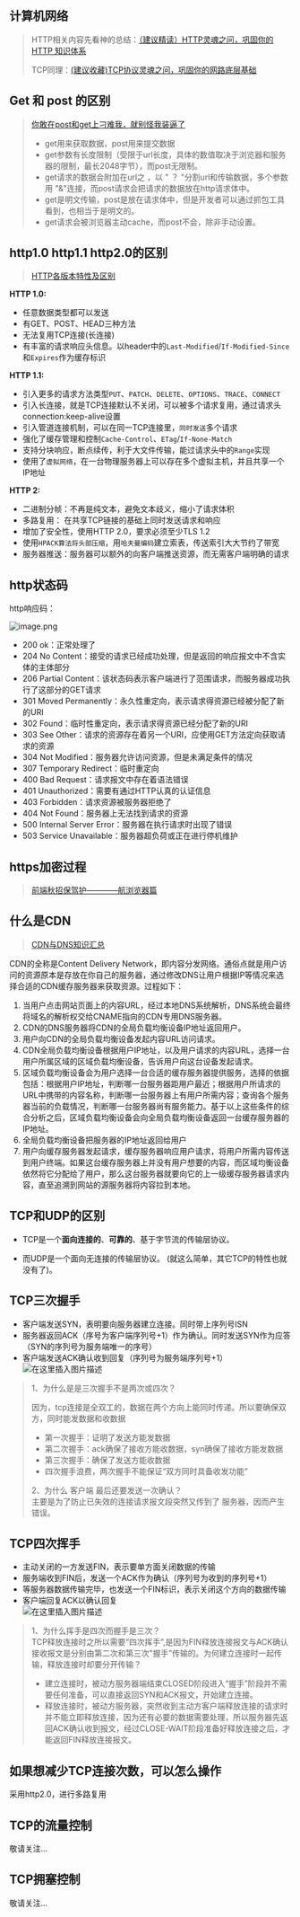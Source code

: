 ## 计算机网络

> HTTP相关内容先看神的总结：[（建议精读）HTTP灵魂之问，巩固你的 HTTP 知识体系](https://juejin.cn/post/6844904100035821575#heading-91)
>
> TCP同理：[(建议收藏)TCP协议灵魂之问，巩固你的网路底层基础](https://juejin.cn/post/6844904070889603085)



## Get 和 post 的区别

> [你敢在post和get上刁难我，就别怪我装逼了](https://juejin.cn/post/6844903508370538503)
>
> -   get用来获取数据，post用来提交数据
> -   get参数有长度限制（受限于url长度，具体的数值取决于浏览器和服务器的限制，最长2048字节），而post无限制。
> -   get请求的数据会附加在url之 ，以 " ？ "分割url和传输数据，多个参数用 "&"连接，而post请求会把请求的数据放在http请求体中。
> -   get是明文传输，post是放在请求体中，但是开发者可以通过抓包工具看到，也相当于是明文的。
> -   get请求会被浏览器主动cache，而post不会，除非手动设置。



## http1.0 http1.1 http2.0的区别

> [HTTP各版本特性及区别](https://juejin.cn/post/6844903923136856078)

**HTTP 1.0:**

-   任意数据类型都可以发送
-   有GET、POST、HEAD三种方法
-   无法复用TCP连接(长连接)
-   有丰富的请求响应头信息。以header中的`Last-Modified`/`If-Modified-Since`和`Expires`作为缓存标识

**HTTP 1.1:**

-   引入更多的请求方法类型`PUT`、`PATCH`、`DELETE`、`OPTIONS`、`TRACE`、`CONNECT`
-   引入长连接，就是TCP连接默认不关闭，可以被多个请求复用，通过请求头connection:keep-alive设置
-   引入管道连接机制，可以在同一TCP连接里，`同时发送`多个请求
-   强化了缓存管理和控制`Cache-Control`、`ETag`/`If-None-Match`
-   支持分块响应，断点续传，利于大文件传输，能过请求头中的`Range`实现
-   使用了`虚拟网络`，在一台物理服务器上可以存在多个虚拟主机，并且共享一个IP地址

**HTTP 2:**

-   二进制分帧：不再是纯文本，避免文本歧义，缩小了请求体积
-   多路复用： 在共享TCP链接的基础上同时发送请求和响应
-   增加了安全性，使用HTTP 2.0，要求必须至少TLS 1.2
-   使用`HPACK算法将头部压缩`，用`哈夫曼编码`建立索表，传送索引大大节约了带宽
-   服务器推送：服务器可以额外的向客户端推送资源，而无需客户端明确的请求



## http状态码

http响应码：

![image.png](https://p6-juejin.byteimg.com/tos-cn-i-k3u1fbpfcp/78f0ad8778fe498cb70f4bdc3ceb694c~tplv-k3u1fbpfcp-watermark.awebp)

- 200 ok：正常处理了
- 204 No Content：接受的请求已经成功处理，但是返回的响应报文中不含实体的主体部分
- 206 Partial Content：该状态码表示客户端进行了范围请求，而服务器成功执行了这部分的GET请求
- 301 Moved Permanently：永久性重定向，表示请求得资源已经被分配了新的URI
- 302 Found：临时性重定向，表示请求得资源已经分配了新的URI
- 303 See Other：请求的资源存在着另一个URI，应使用GET方法定向获取请求的资源
- 304 Not Modified：服务器允许访问资源，但是未满足条件的情况
- 307 Temporary Redirect：临时重定向
- 400 Bad Request：请求报文中存在着语法错误
- 401 Unauthorized：需要有通过HTTP认真的认证信息
- 403 Forbidden：请求资源被服务器拒绝了
- 404 Not Found：服务器上无法找到请求的资源
- 500 Internal Server Error：服务器在执行请求时出现了错误
- 503 Service Unavailable：服务器超负荷或正在进行停机维护



## https加密过程

> [前端秋招保驾护————航浏览器篇](http://blog.wutortoise.cn/2021/08/10/%E7%A7%8B%E6%8B%9B%E4%BF%9D%E9%A9%BE%E6%8A%A4%E8%88%AA%E2%80%94%E2%80%94%E2%80%94%E6%B5%8F%E8%A7%88%E5%99%A8%E7%AF%87)



## 什么是CDN

> [CDN与DNS知识汇总](http://hpoenixf.com/DNS%E4%B8%8ECDN%E7%9F%A5%E8%AF%86%E6%B1%87%E6%80%BB.html)

CDN的全称是Content Delivery Network，即内容分发网络。通俗点就是用户访问的资源原本是存放在你自己的服务器，通过修改DNS让用户根据IP等情况来选择合适的CDN缓存服务器来获取资源。过程如下：

1.  当用户点击网站页面上的内容URL，经过本地DNS系统解析，DNS系统会最终将域名的解析权交给CNAME指向的CDN专用DNS服务器。
1.  CDN的DNS服务器将CDN的全局负载均衡设备IP地址返回用户。
1.  用户向CDN的全局负载均衡设备发起内容URL访问请求。
1.  CDN全局负载均衡设备根据用户IP地址，以及用户请求的内容URL，选择一台用户所属区域的区域负载均衡设备，告诉用户向这台设备发起请求。
1.  区域负载均衡设备会为用户选择一台合适的缓存服务器提供服务，选择的依据包括：根据用户IP地址，判断哪一台服务器距用户最近；根据用户所请求的URL中携带的内容名称，判断哪一台服务器上有用户所需内容；查询各个服务器当前的负载情况，判断哪一台服务器尚有服务能力。基于以上这些条件的综合分析之后，区域负载均衡设备会向全局负载均衡设备返回一台缓存服务器的IP地址。
1.  全局负载均衡设备把服务器的IP地址返回给用户
1.  用户向缓存服务器发起请求，缓存服务器响应用户请求，将用户所需内容传送到用户终端。如果这台缓存服务器上并没有用户想要的内容，而区域均衡设备依然将它分配给了用户，那么这台服务器就要向它的上一级缓存服务器请求内容，直至追溯到网站的源服务器将内容拉到本地。



## TCP和UDP的区别

- TCP是一个**面向连接的**、**可靠的**、基于字节流的传输层协议。

- 而UDP是一个面向无连接的传输层协议。 (就这么简单，其它TCP的特性也就没有了)。



## TCP三次握手

-   客户端发送SYN，表明要向服务器建立连接。同时带上序列号ISN
-   服务器返回ACK（序号为客户端序列号+1）作为确认。同时发送SYN作为应答（SYN的序列号为服务端唯一的序号）
-   客户端发送ACK确认收到回复（序列号为服务端序列号+1）\
    ![在这里插入图片描述](https://p3-juejin.byteimg.com/tos-cn-i-k3u1fbpfcp/524a1ea0146643caac1d868d96d9815b~tplv-k3u1fbpfcp-zoom-1.image)

> 1、为什么是是三次握手不是两次或四次？
>
> 因为，tcp连接是全双工的，数据在两个方向上能同时传递。所以要确保双方，同时能发数据和收数据
>
> -   第一次握手：证明了发送方能发数据
> -   第二次握手：ack确保了接收方能收数据，syn确保了接收方能发数据
> -   第三次握手：确保了发送方能收数据
> -   四次握手浪费，两次握手不能保证“双方同时具备收发功能”
>
> 2、为什么 客户端 最后还要发送一次确认？\
> 主要是为了防止已失效的连接请求报文段突然又传到了 服务器，因而产生错误。



## TCP四次挥手

-   主动关闭的一方发送FIN，表示要单方面关闭数据的传输
-   服务端收到FIN后，发送一个ACK作为确认（序列号为收到的序列号+1）
-   等服务器数据传输完毕，也发送一个FIN标识，表示关闭这个方向的数据传输
-   客户端回复ACK以确认回复\
    ![在这里插入图片描述](https://p3-juejin.byteimg.com/tos-cn-i-k3u1fbpfcp/bcd40b8e3df14d349ef96e46d0fb9db0~tplv-k3u1fbpfcp-zoom-1.image)

> 1、为什么挥手是四次而握手是三次？\
> TCP释放连接时之所以需要“四次挥手”,是因为FIN释放连接报文与ACK确认接收报文是分别由第二次和第三次"握手"传输的。为何建立连接时一起传输，释放连接时却要分开传输？
>
> -   建立连接时，被动方服务器端结束CLOSED阶段进入“握手”阶段并不需要任何准备，可以直接返回SYN和ACK报文，开始建立连接。
> -   释放连接时，被动方服务器，突然收到主动方客户端释放连接的请求时并不能立即释放连接，因为还有必要的数据需要处理，所以服务器先返回ACK确认收到报文，经过CLOSE-WAIT阶段准备好释放连接之后，才能返回FIN释放连接报文。



## 如果想减少TCP连接次数，可以怎么操作

采用http2.0，进行多路复用



## TCP的流量控制

敬请关注...



## TCP拥塞控制

敬请关注...
